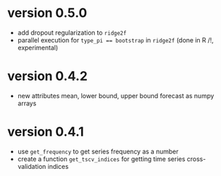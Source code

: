 # version 0.5.0

- add dropout regularization to `ridge2f`
- parallel execution for `type_pi == bootstrap` in `ridge2f` (done in R /!\, experimental)

# version 0.4.2

- new attributes mean, lower bound, upper bound forecast as numpy arrays

# version 0.4.1

- use `get_frequency` to get series frequency as a number
- create a function `get_tscv_indices` for getting time series cross-validation indices
